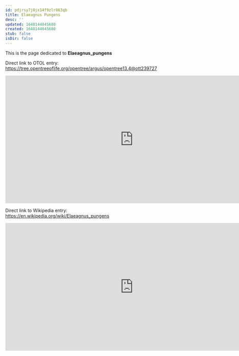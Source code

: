 ```yaml
---
id: pdjrsy7j0jx14f9zlr863qb
title: Elaeagnus Pungens
desc: ''
updated: 1648144045680
created: 1648144045680
stub: false
isDir: false
---
```

This is the page dedicated to **Elaeagnus_pungens**


Direct link to OTOL entry: https://tree.opentreeoflife.org/opentree/argus/opentree13.4@ott239727



<html>
    <body>
    <iframe src="https://tree.opentreeoflife.org/opentree/argus/opentree13.4@ott239727"
    width="800" height="400" frameborder="0" allowfullscreen> </iframe>
    </body>
</html>
    


Direct link to Wikipedia entry: https://en.wikipedia.org/wiki/Elaeagnus_pungens



<html>
    <body>
    <iframe src="https://en.wikipedia.org/wiki/Elaeagnus_pungens"
    width="800" height="400" frameborder="0" allowfullscreen> </iframe>
    </body>
</html>
    
